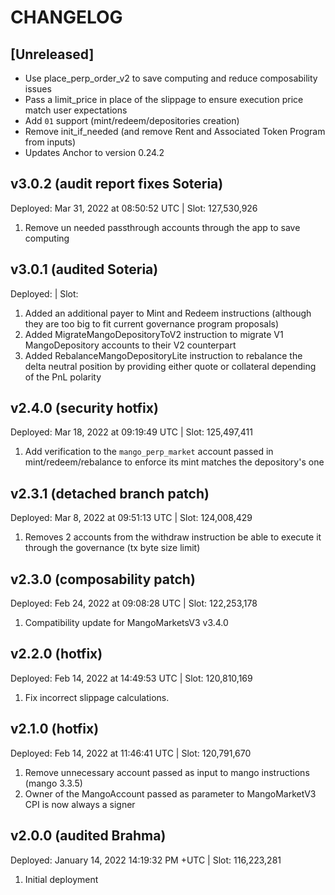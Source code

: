 # CHANGELOG

## [Unreleased]

- Use place_perp_order_v2 to save computing and reduce composability issues
- Pass a limit_price in place of the slippage to ensure execution price match user expectations
- Add `01` support (mint/redeem/depositories creation)
- Remove init_if_needed (and remove Rent and Associated Token Program from inputs)
- Updates Anchor to version 0.24.2

## v3.0.2 (audit report fixes Soteria)

Deployed: Mar 31, 2022 at 08:50:52 UTC | Slot: 127,530,926

1. Remove un needed passthrough accounts through the app to save computing

## v3.0.1 (audited Soteria)

Deployed: | Slot:

1. Added an additional payer to Mint and Redeem instructions (although they are too big to fit current governance program proposals)
2. Added MigrateMangoDepositoryToV2 instruction to migrate V1 MangoDepository accounts to their V2 counterpart
3. Added RebalanceMangoDepositoryLite instruction to rebalance the delta neutral position by providing either quote or collateral depending of the PnL polarity

## v2.4.0 (security hotfix)

Deployed: Mar 18, 2022 at 09:19:49 UTC | Slot: 125,497,411

1. Add verification to the `mango_perp_market` account passed in mint/redeem/rebalance to enforce its mint matches the depository's one

## v2.3.1 (detached branch patch)

Deployed: Mar 8, 2022 at 09:51:13 UTC | Slot: 124,008,429

1. Removes 2 accounts from the withdraw instruction be able to execute it through the governance (tx byte size limit)

## v2.3.0 (composability patch)

Deployed: Feb 24, 2022 at 09:08:28 UTC | Slot: 122,253,178

1. Compatibility update for MangoMarketsV3 v3.4.0

## v2.2.0 (hotfix)

Deployed: Feb 14, 2022 at 14:49:53 UTC | Slot: 120,810,169

1. Fix incorrect slippage calculations.

## v2.1.0 (hotfix)

Deployed: Feb 14, 2022 at 11:46:41 UTC | Slot: 120,791,670

1. Remove unnecessary account passed as input to mango instructions (mango 3.3.5)
2. Owner of the MangoAccount passed as parameter to MangoMarketV3 CPI is now always a signer

## v2.0.0 (audited Brahma)

Deployed: January 14, 2022 14:19:32 PM +UTC | Slot: 116,223,281

1. Initial deployment
